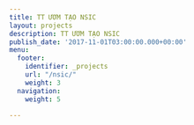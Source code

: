 ```yaml
---
title: TT ƯƠM TẠO NSIC
layout: projects
description: TT ƯƠM TẠO NSIC
publish_date: '2017-11-01T03:00:00.000+00:00'
menu:
  footer:
    identifier: _projects
    url: "/nsic/"
    weight: 3
  navigation:
    weight: 5

---
```

